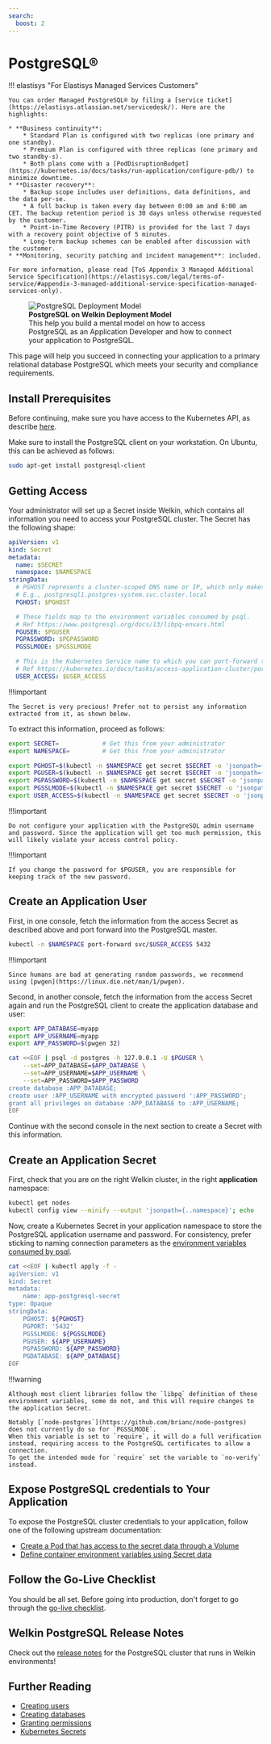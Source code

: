 ```yaml
---
search:
  boost: 2
---
```

# PostgreSQL®

!!! elastisys "For Elastisys Managed Services Customers"

    You can order Managed PostgreSQL® by filing a [service ticket](https://elastisys.atlassian.net/servicedesk/). Here are the highlights:

    * **Business continuity**:
        * Standard Plan is configured with two replicas (one primary and one standby).
        * Premium Plan is configured with three replicas (one primary and two standby-s).
        * Both plans come with a [PodDisruptionBudget](https://kubernetes.io/docs/tasks/run-application/configure-pdb/) to minimize downtime.
    * **Disaster recovery**:
        * Backup scope includes user definitions, data definitions, and the data per-se.
        * A full backup is taken every day between 0:00 am and 6:00 am CET. The backup retention period is 30 days unless otherwise requested by the customer.
        * Point-in-Time Recovery (PITR) is provided for the last 7 days with a recovery point objective of 5 minutes.
        * Long-term backup schemes can be enabled after discussion with the customer.
    * **Monitoring, security patching and incident management**: included.

    For more information, please read [ToS Appendix 3 Managed Additional Service Specification](https://elastisys.com/legal/terms-of-service/#appendix-3-managed-additional-service-specification-managed-services-only).

<figure>
    <img alt="PostgreSQL Deployment Model" src="../img/postgresql.drawio.svg" >
    <figcaption>
        <strong>PostgreSQL on Welkin Deployment Model</strong>
        <br>
        This help you build a mental model on how to access PostgreSQL as an Application Developer and how to connect your application to PostgreSQL.
    </figcaption>
</figure>

This page will help you succeed in connecting your application to a primary relational database PostgreSQL which meets your security and compliance requirements.

<!--postgresql-setup-start-->

## Install Prerequisites

Before continuing, make sure you have access to the Kubernetes API, as describe [here](../prepare.md).

Make sure to install the PostgreSQL client on your workstation. On Ubuntu, this can be achieved as follows:

```bash
sudo apt-get install postgresql-client
```

## Getting Access

Your administrator will set up a Secret inside Welkin, which contains all information you need to access your PostgreSQL cluster.
The Secret has the following shape:

```yaml
apiVersion: v1
kind: Secret
metadata:
  name: $SECRET
  namespace: $NAMESPACE
stringData:
  # PGHOST represents a cluster-scoped DNS name or IP, which only makes sense inside the Kubernetes cluster.
  # E.g., postgresql1.postgres-system.svc.cluster.local
  PGHOST: $PGHOST

  # These fields map to the environment variables consumed by psql.
  # Ref https://www.postgresql.org/docs/13/libpq-envars.html
  PGUSER: $PGUSER
  PGPASSWORD: $PGPASSWORD
  PGSSLMODE: $PGSSLMODE

  # This is the Kubernetes Service name to which you can port-forward to in order to get access to the PostgreSQL cluster from outside the Kubernetes cluster.
  # Ref https://kubernetes.io/docs/tasks/access-application-cluster/port-forward-access-application-cluster/
  USER_ACCESS: $USER_ACCESS
```

!!!important

    The Secret is very precious! Prefer not to persist any information extracted from it, as shown below.

To extract this information, proceed as follows:

```bash
export SECRET=            # Get this from your administrator
export NAMESPACE=         # Get this from your administrator

export PGHOST=$(kubectl -n $NAMESPACE get secret $SECRET -o 'jsonpath={.data.PGHOST}' | base64 --decode)
export PGUSER=$(kubectl -n $NAMESPACE get secret $SECRET -o 'jsonpath={.data.PGUSER}' | base64 --decode)
export PGPASSWORD=$(kubectl -n $NAMESPACE get secret $SECRET -o 'jsonpath={.data.PGPASSWORD}' | base64 --decode)
export PGSSLMODE=$(kubectl -n $NAMESPACE get secret $SECRET -o 'jsonpath={.data.PGSSLMODE}' | base64 --decode)
export USER_ACCESS=$(kubectl -n $NAMESPACE get secret $SECRET -o 'jsonpath={.data.USER_ACCESS}' | base64 --decode)
```

!!!important

    Do not configure your application with the PostgreSQL admin username and password. Since the application will get too much permission, this will likely violate your access control policy.

!!!important

    If you change the password for $PGUSER, you are responsible for keeping track of the new password.

## Create an Application User

First, in one console, fetch the information from the access Secret as described above and port forward into the PostgreSQL master.

```bash
kubectl -n $NAMESPACE port-forward svc/$USER_ACCESS 5432
```

!!!important

    Since humans are bad at generating random passwords, we recommend using [pwgen](https://linux.die.net/man/1/pwgen).

Second, in another console, fetch the information from the access Secret again and run the PostgreSQL client to create the application database and user:

```bash
export APP_DATABASE=myapp
export APP_USERNAME=myapp
export APP_PASSWORD=$(pwgen 32)

cat <<EOF | psql -d postgres -h 127.0.0.1 -U $PGUSER \
    --set=APP_DATABASE=$APP_DATABASE \
    --set=APP_USERNAME=$APP_USERNAME \
    --set=APP_PASSWORD=$APP_PASSWORD
create database :APP_DATABASE;
create user :APP_USERNAME with encrypted password ':APP_PASSWORD';
grant all privileges on database :APP_DATABASE to :APP_USERNAME;
EOF
```

Continue with the second console in the next section to create a Secret with this information.

## Create an Application Secret

First, check that you are on the right Welkin cluster, in the right **application** namespace:

```bash
kubectl get nodes
kubectl config view --minify --output 'jsonpath={..namespace}'; echo
```

Now, create a Kubernetes Secret in your application namespace to store the PostgreSQL application username and password. For consistency, prefer sticking to naming connection parameters as the [environment variables consumed by psql](https://www.postgresql.org/docs/13/libpq-envars.html).

```bash
cat <<EOF | kubectl apply -f -
apiVersion: v1
kind: Secret
metadata:
    name: app-postgresql-secret
type: Opaque
stringData:
    PGHOST: ${PGHOST}
    PGPORT: '5432'
    PGSSLMODE: ${PGSSLMODE}
    PGUSER: ${APP_USERNAME}
    PGPASSWORD: ${APP_PASSWORD}
    PGDATABASE: ${APP_DATABASE}
EOF
```

!!!warning

    Although most client libraries follow the `libpq` definition of these environment variables, some do not, and this will require changes to the application Secret.

    Notably [`node-postgres`](https://github.com/brianc/node-postgres) does not currently do so for `PGSSLMODE`.
    When this variable is set to `require`, it will do a full verification instead, requiring access to the PostgreSQL certificates to allow a connection.
    To get the intended mode for `require` set the variable to `no-verify` instead.

## Expose PostgreSQL credentials to Your Application

To expose the PostgreSQL cluster credentials to your application, follow one of the following upstream documentation:

- [Create a Pod that has access to the secret data through a Volume](https://kubernetes.io/docs/tasks/inject-data-application/distribute-credentials-secure/#create-a-pod-that-has-access-to-the-secret-data-through-a-volume)
- [Define container environment variables using Secret data](https://kubernetes.io/docs/tasks/inject-data-application/distribute-credentials-secure/#define-container-environment-variables-using-secret-data)

<!--postgresql-setup-end-->

## Follow the Go-Live Checklist

You should be all set.
Before going into production, don't forget to go through the [go-live checklist](../go-live.md).

## Welkin PostgreSQL Release Notes

Check out the [release notes](../../release-notes/postgres.md) for the PostgreSQL cluster that runs in Welkin environments!

## Further Reading

- [Creating users](https://www.postgresql.org/docs/13/sql-createuser.html)
- [Creating databases](https://www.postgresql.org/docs/13/sql-createdatabase.html)
- [Granting permissions](https://www.postgresql.org/docs/13/sql-grant.html)
- [Kubernetes Secrets](https://kubernetes.io/docs/concepts/configuration/secret/)
